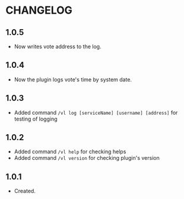 # CHANGELOG

## 1.0.5

* Now writes vote address to the log.

## 1.0.4

* Now the plugin logs vote's time by system date.

## 1.0.3

* Added command `/vl log [serviceName] [username] [address]` for testing of logging

## 1.0.2

* Added command `/vl help` for checking helps
* Added command `/vl version` for checking plugin's version

## 1.0.1

* Created.
